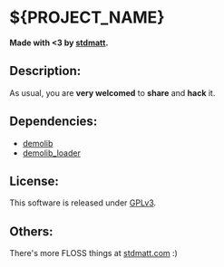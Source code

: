 # ${__PROJECT_NAME__}

**Made with <3 by [stdmatt](http://stdmatt.com).**

<!--  -->
## Description:

As usual, you are **very welcomed** to **share** and **hack** it.

<!--  -->
## Dependencies:

* [demolib](https://stdmatt.com/projects/libs/js/demolib.html)
* [demolib_loader](https://stdmatt.com/projects/libs/js/demolib_loader.html)

<!--  -->
## License:

This software is released under [GPLv3](https://www.gnu.org/licenses/gpl-3.0.en.html).

<!--  -->
## Others:

There's more FLOSS things at [stdmatt.com](https://stdmatt.com) :)
